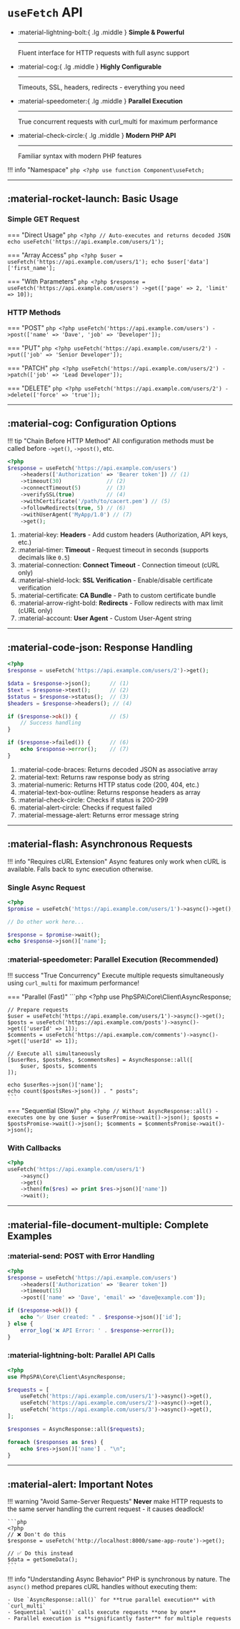 # `useFetch` API

<div class="grid cards" markdown>

-   :material-lightning-bolt:{ .lg .middle } __Simple & Powerful__

    ---

    Fluent interface for HTTP requests with full async support

-   :material-cog:{ .lg .middle } __Highly Configurable__

    ---

    Timeouts, SSL, headers, redirects - everything you need

-   :material-speedometer:{ .lg .middle } __Parallel Execution__

    ---

    True concurrent requests with curl_multi for maximum performance

-   :material-check-circle:{ .lg .middle } __Modern PHP API__

    ---

    Familiar syntax with modern PHP features

</div>

!!! info "Namespace"
    ```php
    <?php
    use function Component\useFetch;
    ```

---

## :material-rocket-launch: Basic Usage

### Simple GET Request

=== "Direct Usage"
    ```php
    <?php
    // Auto-executes and returns decoded JSON
    echo useFetch('https://api.example.com/users/1');
    ```

=== "Array Access"
    ```php
    <?php
    $user = useFetch('https://api.example.com/users/1');
    echo $user['data']['first_name'];
    ```

=== "With Parameters"
    ```php
    <?php
    $response = useFetch('https://api.example.com/users')
        ->get(['page' => 2, 'limit' => 10]);
    ```

### HTTP Methods

=== "POST"
    ```php
    <?php
    useFetch('https://api.example.com/users')
        ->post(['name' => 'Dave', 'job' => 'Developer']);
    ```

=== "PUT"
    ```php
    <?php
    useFetch('https://api.example.com/users/2')
        ->put(['job' => 'Senior Developer']);
    ```

=== "PATCH"
    ```php
    <?php
    useFetch('https://api.example.com/users/2')
        ->patch(['job' => 'Lead Developer']);
    ```

=== "DELETE"
    ```php
    <?php
    useFetch('https://api.example.com/users/2')
        ->delete(['force' => 'true']);
    ```

---

## :material-cog: Configuration Options

!!! tip "Chain Before HTTP Method"
    All configuration methods must be called before `->get()`, `->post()`, etc.

<div class="annotate" markdown>

```php
<?php
$response = useFetch('https://api.example.com/users')
    ->headers(['Authorization' => 'Bearer token']) // (1)
    ->timeout(30)              // (2)
    ->connectTimeout(5)        // (3)
    ->verifySSL(true)          // (4)
    ->withCertificate('/path/to/cacert.pem') // (5)
    ->followRedirects(true, 5) // (6)
    ->withUserAgent('MyApp/1.0') // (7)
    ->get();
```

</div>

1.  :material-key: **Headers** - Add custom headers (Authorization, API keys, etc.)
2.  :material-timer: **Timeout** - Request timeout in seconds (supports decimals like `0.5`)
3.  :material-connection: **Connect Timeout** - Connection timeout (cURL only)
4.  :material-shield-lock: **SSL Verification** - Enable/disable certificate verification
5.  :material-certificate: **CA Bundle** - Path to custom certificate bundle
6.  :material-arrow-right-bold: **Redirects** - Follow redirects with max limit (cURL only)
7.  :material-account: **User Agent** - Custom User-Agent string

---

## :material-code-json: Response Handling

<div class="annotate" markdown>

```php
<?php
$response = useFetch('https://api.example.com/users/2')->get();

$data = $response->json();      // (1)
$text = $response->text();      // (2)
$status = $response->status();  // (3)
$headers = $response->headers(); // (4)

if ($response->ok()) {          // (5)
    // Success handling
}

if ($response->failed()) {      // (6)
    echo $response->error();    // (7)
}
```

</div>

1.  :material-code-braces: Returns decoded JSON as associative array
2.  :material-text: Returns raw response body as string
3.  :material-numeric: Returns HTTP status code (200, 404, etc.)
4.  :material-text-box-outline: Returns response headers as array
5.  :material-check-circle: Checks if status is 200-299
6.  :material-alert-circle: Checks if request failed
7.  :material-message-alert: Returns error message string

---

## :material-flash: Asynchronous Requests

!!! info "Requires cURL Extension"
    Async features only work when cURL is available. Falls back to sync execution otherwise.

### Single Async Request

```php
<?php
$promise = useFetch('https://api.example.com/users/1')->async()->get();

// Do other work here...

$response = $promise->wait();
echo $response->json()['name'];
```

### :material-speedometer: Parallel Execution (Recommended)

!!! success "True Concurrency"
    Execute multiple requests simultaneously using `curl_multi` for maximum performance!

=== "Parallel (Fast)"
    ```php
    <?php
    use PhpSPA\Core\Client\AsyncResponse;

    // Prepare requests
    $user = useFetch('https://api.example.com/users/1')->async()->get();
    $posts = useFetch('https://api.example.com/posts')->async()->get(['userId' => 1]);
    $comments = useFetch('https://api.example.com/comments')->async()->get(['userId' => 1]);

    // Execute all simultaneously
    [$userRes, $postsRes, $commentsRes] = AsyncResponse::all([
        $user, $posts, $comments
    ]);

    echo $userRes->json()['name'];
    echo count($postsRes->json()) . " posts";
    ```

=== "Sequential (Slow)"
    ```php
    <?php
    // Without AsyncResponse::all() - executes one by one
    $user = $userPromise->wait()->json();
    $posts = $postsPromise->wait()->json();
    $comments = $commentsPromise->wait()->json();
    ```

### With Callbacks

```php
<?php
useFetch('https://api.example.com/users/1')
    ->async()
    ->get()
    ->then(fn($res) => print $res->json()['name'])
    ->wait();
```

---

## :material-file-document-multiple: Complete Examples

### :material-send: POST with Error Handling

```php
<?php
$response = useFetch('https://api.example.com/users')
    ->headers(['Authorization' => 'Bearer token'])
    ->timeout(15)
    ->post(['name' => 'Dave', 'email' => 'dave@example.com']);

if ($response->ok()) {
    echo "✅ User created: " . $response->json()['id'];
} else {
    error_log('❌ API Error: ' . $response->error());
}
```

### :material-lightning-bolt: Parallel API Calls

```php
<?php
use PhpSPA\Core\Client\AsyncResponse;

$requests = [
    useFetch('https://api.example.com/users/1')->async()->get(),
    useFetch('https://api.example.com/users/2')->async()->get(),
    useFetch('https://api.example.com/users/3')->async()->get(),
];

$responses = AsyncResponse::all($requests);

foreach ($responses as $res) {
    echo $res->json()['name'] . "\n";
}
```

---

## :material-alert: Important Notes

!!! warning "Avoid Same-Server Requests"
    **Never** make HTTP requests to the same server handling the current request - it causes deadlock!
    
    ```php
    <?php
    // ❌ Don't do this
    $response = useFetch('http://localhost:8000/same-app-route')->get();
    
    // ✅ Do this instead
    $data = getSomeData();
    ```

!!! info "Understanding Async Behavior"
    PHP is synchronous by nature. The `async()` method prepares cURL handles without executing them:
    
    - Use `AsyncResponse::all()` for **true parallel execution** with `curl_multi`
    - Sequential `wait()` calls execute requests **one by one**
    - Parallel execution is **significantly faster** for multiple requests